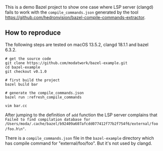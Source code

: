 This is a demo Bazel project to show one case where LSP server (clangd) fails to work with the `compile_commands.json` generated by the tool https://github.com/hedronvision/bazel-compile-commands-extractor.

## How to reproduce

The following steps are tested on macOS 13.5.2, clangd 18.1.1 and bazel 6.3.2.

```shell
# get the source code
git clone https://github.com/modatwork/bazel-example.git
cd bazel-example
git checkout v0.1.0

# first build the project
bazel build bar

# generate the compile_commands.json
bazel run :refresh_compile_commands

vim bar.cc
```

After jumping to the definition of `add` function the LSP server complains that `Failed to find compilation database for /Users/moda/.cache/bazel/b92409a607afcdd077412f77b2f754f6/external/foo/foo.h\n"`.

There is a `compile_commands.json` file in the `bazel-example` directory which has compile command for "external/foo/foo". But it's not used by clangd.
